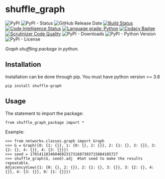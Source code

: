 # shuffle_graph

![PyPI](https://img.shields.io/pypi/v/shuffle_graph?color=red)
![PyPI - Status](https://img.shields.io/pypi/status/shuffle_graph)
![GitHub Release Date](https://img.shields.io/github/release-date/fsssosei/shuffle_graph)
[![Build Status](https://scrutinizer-ci.com/g/fsssosei/shuffle_graph/badges/build.png?b=master)](https://scrutinizer-ci.com/g/fsssosei/shuffle_graph/build-status/master)
[![Code Intelligence Status](https://scrutinizer-ci.com/g/fsssosei/shuffle_graph/badges/code-intelligence.svg?b=master)](https://scrutinizer-ci.com/code-intelligence)
[![Language grade: Python](https://img.shields.io/lgtm/grade/python/g/fsssosei/shuffle_graph.svg?logo=lgtm&logoWidth=18)](https://lgtm.com/projects/g/fsssosei/shuffle_graph/context:python)
[![Codacy Badge](https://api.codacy.com/project/badge/Grade/eee9f9c7d45a49808774f88351942b7b)](https://www.codacy.com/manual/fsssosei/shuffle_graph?utm_source=github.com&amp;utm_medium=referral&amp;utm_content=fsssosei/shuffle_graph&amp;utm_campaign=Badge_Grade)
[![Scrutinizer Code Quality](https://scrutinizer-ci.com/g/fsssosei/shuffle_graph/badges/quality-score.png?b=master)](https://scrutinizer-ci.com/g/fsssosei/shuffle_graph/?branch=master)
![PyPI - Downloads](https://img.shields.io/pypi/dw/shuffle_graph?label=PyPI%20-%20Downloads)
![PyPI - Python Version](https://img.shields.io/pypi/pyversions/shuffle_graph)
![PyPI - License](https://img.shields.io/pypi/l/shuffle_graph)

*Graph shuffling package in python.*

## Installation

Installation can be done through pip. You must have python version >= 3.8

	pip install shuffle-graph

## Usage

The statement to import the package:

	from shuffle_graph_package import *
	
Example:

	>>> from networkx.classes.graph import Graph
	>>> G = Graph({0: {1: {}}, 1: {0: {}, 2: {}}, 2: {1: {}, 3: {}}, 3: {2: {}, 4: {}}, 4: {3: {}}})
	>>> seed = 170141183460469231731687303715884105727
	>>> shuffle_graph(G, seed).adj  #Set seed to make the results repeatable.
	AdjacencyView({1: {0: {}, 2: {}}, 2: {1: {}, 3: {}}, 3: {2: {}, 4: {}}, 4: {3: {}}, 0: {1: {}}})
